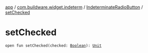 [app](../../index.md) / [com.buildware.widget.indeterm](../index.md) / [IndeterminateRadioButton](index.md) / [setChecked](.)

# setChecked

`open fun setChecked(checked: `[`Boolean`](https://kotlinlang.org/api/latest/jvm/stdlib/kotlin/-boolean/index.html)`): `[`Unit`](https://kotlinlang.org/api/latest/jvm/stdlib/kotlin/-unit/index.html)